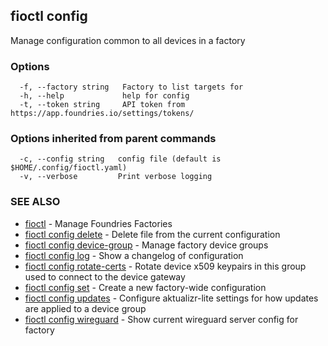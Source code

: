 ## fioctl config

Manage configuration common to all devices in a factory

### Options

```
  -f, --factory string   Factory to list targets for
  -h, --help             help for config
  -t, --token string     API token from https://app.foundries.io/settings/tokens/
```

### Options inherited from parent commands

```
  -c, --config string   config file (default is $HOME/.config/fioctl.yaml)
  -v, --verbose         Print verbose logging
```

### SEE ALSO

* [fioctl](fioctl.md)	 - Manage Foundries Factories
* [fioctl config delete](fioctl_config_delete.md)	 - Delete file from the current configuration
* [fioctl config device-group](fioctl_config_device-group.md)	 - Manage factory device groups
* [fioctl config log](fioctl_config_log.md)	 - Show a changelog of configuration
* [fioctl config rotate-certs](fioctl_config_rotate-certs.md)	 - Rotate device x509 keypairs in this group used to connect to the device gateway
* [fioctl config set](fioctl_config_set.md)	 - Create a new factory-wide configuration
* [fioctl config updates](fioctl_config_updates.md)	 - Configure aktualizr-lite settings for how updates are applied to a device group
* [fioctl config wireguard](fioctl_config_wireguard.md)	 - Show current wireguard server config for factory

